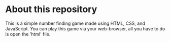 # About this repository

This is a simple number finding game made using HTML, CSS, and JavaScript. You can play this game via your web-browser, all you have to do is open the 'html' file.
